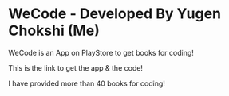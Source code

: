 # WeCode - Developed By Yugen Chokshi (Me)
WeCode is an App on PlayStore to get books for coding!

This is the link to get the app & the code!

I have provided more than 40 books for coding!
